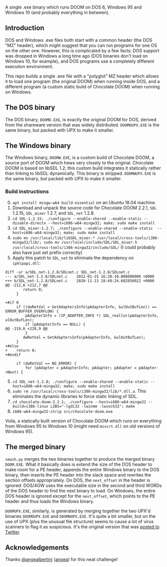 A single .exe binary which runs DOOM on DOS 6, Windows 95 and Windows 10 (and probably everything in between).

## Introduction

DOS and Windows .exe files both start with a common header (the DOS "MZ" header), which might suggest that you can run programs for one OS on the other one. However, this is complicated by a few facts: DOS support was dropped in Windows a long time ago (DOS binaries don't load on Windows 10, for example), and DOS programs use a completely different execution environment.

This repo builds a single .exe file with a "polyglot" MZ header which allows it to load one program (the original DOOM) when running inside DOS, and a different program (a custom static build of Chocolate DOOM) when running on Windows.

## The DOS binary

The DOS binary, `DOOMD.EXE`, is exactly the original DOOM for DOS, derived from the shareware version that was widely distributed. `DOOMDUPX.EXE` is the same binary, but packed with UPX to make it smaller.

## The Windows binary

The Windows binary, `DOOMW.EXE`, is a custom build of Chocolate DOOM, a source port of DOOM which hews very closely to the original. Chocolate DOOM is based on libSDL 1.2; this custom build integrates it statically rather than linking to libSDL dynamically. This binary is stripped. `DOOMWUPX.EXE` is the same binary, but packed with UPX to make it smaller.

### Build instructions

0. `apt install mingw-w64 build-essential` on an Ubuntu 18.04 machine.
1. Download and unpack the source code for Chocolate DOOM 2.2.1, `SDL` 1.2.15, `SDL_mixer` 1.2.7, and `SDL_net` 1.2.8.
2. `cd SDL-1.2.15; ./configure --enable-shared --enable-static --disable-directx --host=i686-w64-mingw32; make; sudo make install`
2. `cd SDL_mixer-1.2.7; ./configure --enable-shared --enable-static  --host=i686-w64-mingw32; make; sudo make install`
3. `sudo mv /usr/local/lib/libSDL_mixer.* /usr/local/cross-tools/i386-mingw32/lib/; sudo mv /usr/local/include/SDL/SDL_mixer.h /usr/local/cross-tools/i386-mingw32/include/SDL/` (I could probably also have just set prefix correctly)
4. Apply this patch to `SDL_net` to eliminate the dependency on `iphlpapi.dll`:

```
diff -ur a/SDL_net-1.2.8/SDLnet.c SDL_net-1.2.8/SDLnet.c
--- a/SDL_net-1.2.8/SDLnet.c	2012-01-15 16:20:10.000000000 +0000
+++ b/SDL_net-1.2.8/SDLnet.c	2020-11-13 18:49:24.602850922 +0000
@@ -212,6 +212,7 @@
 		return 0;
     }
 
+#if 0
     if ((dwRetVal = GetAdaptersInfo(pAdapterInfo, &ulOutBufLen)) == ERROR_BUFFER_OVERFLOW) {
         pAdapterInfo = (IP_ADAPTER_INFO *) SDL_realloc(pAdapterInfo, ulOutBufLen);
         if (pAdapterInfo == NULL) {
@@ -219,6 +220,9 @@
         }
 		dwRetVal = GetAdaptersInfo(pAdapterInfo, &ulOutBufLen);
     }
+#else
+    return 0;
+#endif
 
     if (dwRetVal == NO_ERROR) {
         for (pAdapter = pAdapterInfo; pAdapter; pAdapter = pAdapter->Next) {
```
5. `cd SDL_net-1.2.8; ./configure --enable-shared --enable-static --host=i686-w64-mingw32; make; sudo make install`
6. `sudo rm /usr/local/cross-tools/i386-mingw32/lib/*.dll.a`. This eliminates the dynamic libraries to force static linking of SDL.
7. `cd chocolate-doom-2.2.1; ./configure --host=i686-w64-mingw32 --build=i386-linux LIBS="-lgdi32 -lwinmm -lwsock32"; make`
8. `i686-w64-mingw32-strip src/chocolate-doom.exe`

Voila, a statically built version of Chocolate DOOM which runs on everything from Windows 95 to Windows 10 (might need `msvcrt.dll` on old versions of Windows 95).

## The merged binary

`smash.py` merges the two binaries together to produce the merged binary `DOOM.EXE`. What it basically does is extend the size of the DOS header to make room for a PE header, appends the entire Windows binary to the DOS binary, then inserts the PE header into the slack space and rewrites the section offsets appropriately. On DOS, the `next_offset` in the header is ignored: DOS/4GW uses the executable size in the second and third WORDs of the DOS header to find the next binary to load. On Windows, the entire DOS header is ignored except for the `next_offset`, which points to the PE header and thus loads the Windows binary.

`DOOMUPX.EXE`, similarly, is generated by merging together the two UPX'd binaries `DOOMDUPX.EXE` and `DOOMWUPX.EXE`. It's quite a bit smaller, but on the use of UPX (plus the unusual file structure) seems to cause a lot of virus scanners to flag it as suspicious. It's the original version that was [posted to Twitter](https://twitter.com/nneonneo/status/1327373913588785153).

## Acknowledgements

Thanks [@angealbertini](https://twitter.com/angealbertini/status/1327138949408624642) ([angea](https://github.com/angea)) for this neat challenge!
